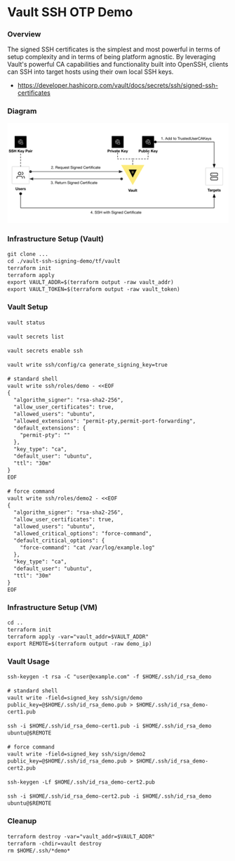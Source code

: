 # Vault SSH OTP Demo

### Overview
The signed SSH certificates is the simplest and most powerful in terms of setup complexity and in terms of being platform agnostic. By leveraging Vault's powerful CA capabilities and functionality built into OpenSSH, clients can SSH into target hosts using their own local SSH keys.

- https://developer.hashicorp.com/vault/docs/secrets/ssh/signed-ssh-certificates


### Diagram
<p align="center">
  <img src="./img/vault-ssh-signing.png">
</p>


### Infrastructure Setup (Vault)
```shell
git clone ...
cd ./vault-ssh-signing-demo/tf/vault
terraform init
terraform apply
export VAULT_ADDR=$(terraform output -raw vault_addr)
export VAULT_TOKEN=$(terraform output -raw vault_token)
```

### Vault Setup
```shell
vault status

vault secrets list

vault secrets enable ssh

vault write ssh/config/ca generate_signing_key=true

# standard shell
vault write ssh/roles/demo - <<EOF
{
  "algorithm_signer": "rsa-sha2-256",
  "allow_user_certificates": true,
  "allowed_users": "ubuntu",
  "allowed_extensions": "permit-pty,permit-port-forwarding",
  "default_extensions": {
    "permit-pty": ""
  },
  "key_type": "ca",
  "default_user": "ubuntu",
  "ttl": "30m"
}
EOF

# force command
vault write ssh/roles/demo2 - <<EOF
{
  "algorithm_signer": "rsa-sha2-256",
  "allow_user_certificates": true,
  "allowed_users": "ubuntu",
  "allowed_critical_options": "force-command",
  "default_critical_options": {
    "force-command": "cat /var/log/example.log"
  },
  "key_type": "ca",
  "default_user": "ubuntu",
  "ttl": "30m"
}
EOF
```

### Infrastructure Setup (VM)
```shell
cd ..
terraform init
terraform apply -var="vault_addr=$VAULT_ADDR"
export REMOTE=$(terraform output -raw demo_ip)
```

### Vault Usage
```shell 
ssh-keygen -t rsa -C "user@example.com" -f $HOME/.ssh/id_rsa_demo

# standard shell
vault write -field=signed_key ssh/sign/demo public_key=@$HOME/.ssh/id_rsa_demo.pub > $HOME/.ssh/id_rsa_demo-cert1.pub

ssh -i $HOME/.ssh/id_rsa_demo-cert1.pub -i $HOME/.ssh/id_rsa_demo ubuntu@$REMOTE

# force command
vault write -field=signed_key ssh/sign/demo2 public_key=@$HOME/.ssh/id_rsa_demo.pub > $HOME/.ssh/id_rsa_demo-cert2.pub

ssh-keygen -Lf $HOME/.ssh/id_rsa_demo-cert2.pub

ssh -i $HOME/.ssh/id_rsa_demo-cert2.pub -i $HOME/.ssh/id_rsa_demo ubuntu@$REMOTE
```

### Cleanup
```shell
terraform destroy -var="vault_addr=$VAULT_ADDR"
terraform -chdir=vault destroy
rm $HOME/.ssh/*demo*
```
